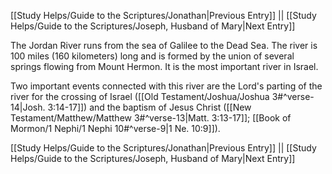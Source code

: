 [[Study Helps/Guide to the Scriptures/Jonathan|Previous Entry]]  ||  [[Study Helps/Guide to the Scriptures/Joseph, Husband of Mary|Next Entry]]

 The Jordan River runs from the sea of Galilee to the Dead Sea. The river is 100 miles (160 kilometers) long and is formed by the union of several springs flowing from Mount Hermon. It is the most important river in Israel.

 Two important events connected with this river are the Lord's parting of the river for the crossing of Israel ([[Old Testament/Joshua/Joshua 3#^verse-14|Josh. 3:14-17]]) and the baptism of Jesus Christ ([[New Testament/Matthew/Matthew 3#^verse-13|Matt. 3:13-17]]; [[Book of Mormon/1 Nephi/1 Nephi 10#^verse-9|1 Ne. 10:9]]).

[[Study Helps/Guide to the Scriptures/Jonathan|Previous Entry]]  ||  [[Study Helps/Guide to the Scriptures/Joseph, Husband of Mary|Next Entry]]